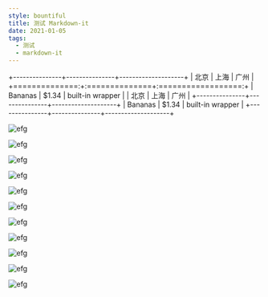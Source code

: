 ```yaml
---
style: bountiful
title: 测试 Markdown-it
date: 2021-01-05
tags:
  - 测试
  - markdown-it
---
```


+---------------+---------------+--------------------+
|  北京         | 上海          | 广州               |
+==============:+:==============+:==================:+
| Bananas       | $1.34         | built-in wrapper   |
|  北京         | 上海          | 广州               |
+---------------+---------------+--------------------+
| Bananas       | $1.34         | built-in wrapper   |
+---------------+---------------+--------------------+

![efg](xxx.png)

![efg](xxx.png 'abcd')

![efg](xxx.png '~abcd')

![efg](xxx.png ':abcd')

![efg](xxx.png '=10px-')

![efg](xxx.png '~=10px-')

![efg](xxx.png '~:abcd=10px-')

![efg](xxx.png '=10px--50%-')

![efg](xxx.png '=10px--50%-50%')

![efg](xxx.png '~=10px--50%-50%')

![efg](xxx.png '~:abcd=10px--50%-50%')
